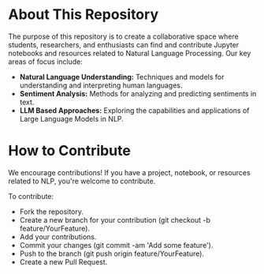 # About This Repository
The purpose of this repository is to create a collaborative space where students, researchers, and enthusiasts can find and contribute Jupyter notebooks and resources related to Natural Language Processing. Our key areas of focus include:

- **Natural Language Understanding:** Techniques and models for understanding and interpreting human languages.
- **Sentiment Analysis:** Methods for analyzing and predicting sentiments in text.
- **LLM Based Approaches:** Exploring the capabilities and applications of Large Language Models in NLP.

# How to Contribute

We encourage contributions! If you have a project, notebook, or resources related to NLP, you're welcome to contribute.

To contribute:

- Fork the repository.
- Create a new branch for your contribution (git checkout -b feature/YourFeature).
- Add your contributions.
- Commit your changes (git commit -am 'Add some feature').
- Push to the branch (git push origin feature/YourFeature).
- Create a new Pull Request.